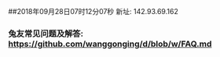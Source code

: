 ##2018年09月28日07时12分07秒 新址: 142.93.69.162
### 兔友常见问题及解答: https://github.com/wanggonging/d/blob/w/FAQ.md

